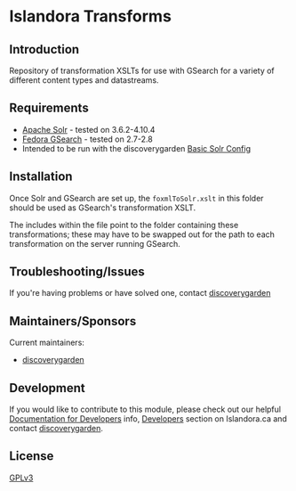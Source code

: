 # Islandora Transforms

## Introduction

Repository of transformation XSLTs for use with GSearch for a variety of different content types and datastreams.

## Requirements

* [Apache Solr](lucene.apache.org/solr/) - tested on 3.6.2-4.10.4
* [Fedora GSearch](https://github.com/fcrepo3/gsearch) - tested on 2.7-2.8
* Intended to be run with the discoverygarden [Basic Solr Config](https://github.com/discoverygarden/basic-solr-config)

## Installation

Once Solr and GSearch are set up, the `foxmlToSolr.xslt` in this folder should be used as GSearch's transformation XSLT.

The includes within the file point to the folder containing these transformations; these may have to be swapped out for the path to each transformation on the server running GSearch.

## Troubleshooting/Issues

If you're having problems or have solved one, contact [discoverygarden](http://support.discoverygarden.ca)

## Maintainers/Sponsors

Current maintainers:

* [discoverygarden](http://www.discoverygarden.ca)

## Development

If you would like to contribute to this module, please check out our helpful
[Documentation for Developers](https://github.com/Islandora/islandora/wiki#wiki-documentation-for-developers)
info, [Developers](http://islandora.ca/developers) section on Islandora.ca and
contact [discoverygarden](http://support.discoverygarden.ca).

## License

[GPLv3](http://www.gnu.org/licenses/gpl-3.0.txt)
